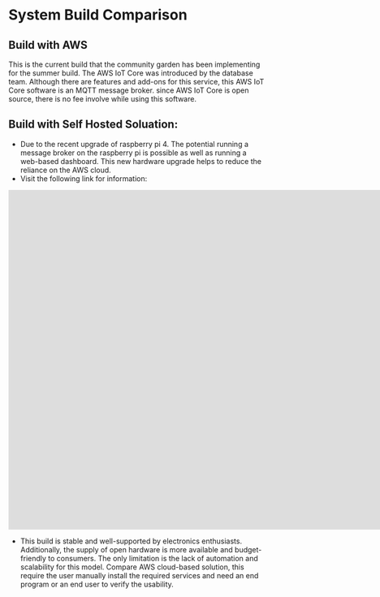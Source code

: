 # System Build Comparison
## Build with AWS 
This is the current build that the community garden has been implementing for the summer build. The AWS IoT Core was introduced by the database team. Although there are features and add-ons for this service, this AWS IoT Core software is an MQTT message broker. since AWS IoT Core is open source, there is no fee involve while using this software.

## Build with Self Hosted Soluation:
- Due to the recent upgrade of raspberry pi 4. The potential running a message broker on the raspberry pi is possible as well as running a web-based dashboard. This new hardware upgrade helps to reduce the reliance on the AWS cloud.
- Visit the following link for information:

<iframe width="1756" height="669" src="https://www.youtube.com/embed/_DO2wHI6JWQ" title="Raspberry Pi IoT Server Tutorial: InfluxDB, MQTT, Grafana, Node-RED &amp; Docker" frameborder="0" allow="accelerometer; autoplay; clipboard-write; encrypted-media; gyroscope; picture-in-picture; web-share" allowfullscreen></iframe>

- This build is stable and well-supported by electronics enthusiasts. Additionally, the supply of open hardware is more available and budget-friendly to consumers. The only limitation is the lack of automation and scalability for this model. Compare AWS cloud-based solution, this require the user manually install the required services and need an end program or an end user to verify the usability.

